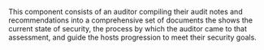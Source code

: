 This component consists of an auditor compiling their audit notes and recommendations into a comprehensive set of documents the shows the current state of security, the process by which the auditor came to that assessment, and guide the hosts progression to meet their security goals.
